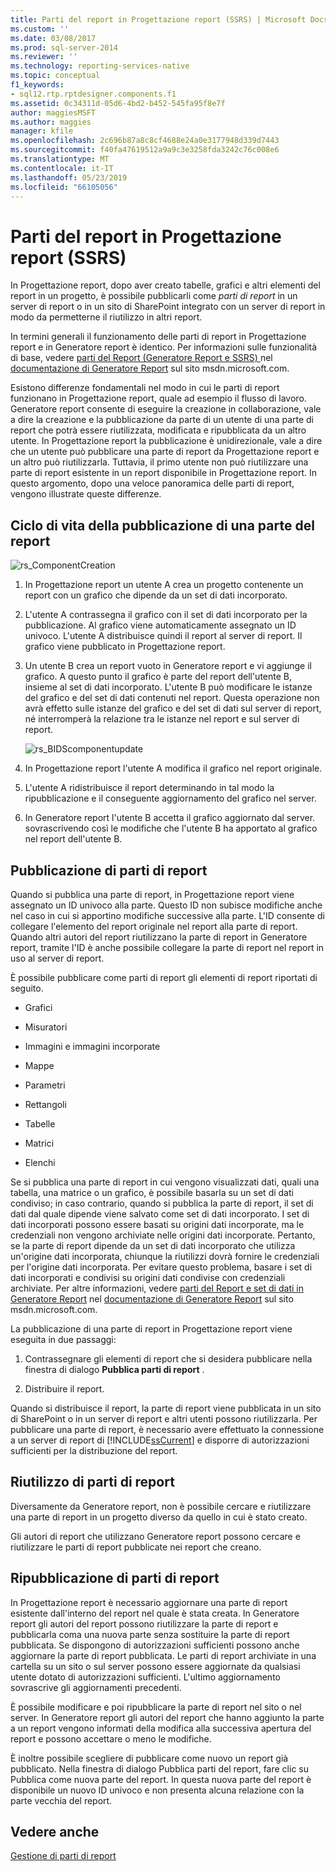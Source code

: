 ```yaml
---
title: Parti del report in Progettazione report (SSRS) | Microsoft Docs
ms.custom: ''
ms.date: 03/08/2017
ms.prod: sql-server-2014
ms.reviewer: ''
ms.technology: reporting-services-native
ms.topic: conceptual
f1_keywords:
- sql12.rtp.rptdesigner.components.f1
ms.assetid: 0c34311d-05d6-4bd2-b452-545fa95f8e7f
author: maggiesMSFT
ms.author: maggies
manager: kfile
ms.openlocfilehash: 2c696b87a8c8cf4688e24a0e3177948d339d7443
ms.sourcegitcommit: f40fa47619512a9a9c3e3258fda3242c76c008e6
ms.translationtype: MT
ms.contentlocale: it-IT
ms.lasthandoff: 05/23/2019
ms.locfileid: "66105056"
---
```

# <a name="report-parts-in-report-designer-ssrs"></a>Parti del report in Progettazione report (SSRS)
  In Progettazione report, dopo aver creato tabelle, grafici e altri elementi del report in un progetto, è possibile pubblicarli come *parti di report* in un server di report o in un sito di SharePoint integrato con un server di report in modo da permetterne il riutilizzo in altri report.  
  
 In termini generali il funzionamento delle parti di report in Progettazione report e in Generatore report è identico. Per informazioni sulle funzionalità di base, vedere [parti del Report &#40;Generatore Report e SSRS&#41; ](../report-parts-report-builder-and-ssrs.md) nel [documentazione di Generatore Report](https://go.microsoft.com/fwlink/?LinkId=154494) sul sito msdn.microsoft.com.  
  
 Esistono differenze fondamentali nel modo in cui le parti di report funzionano in Progettazione report, quale ad esempio il flusso di lavoro. Generatore report consente di eseguire la creazione in collaborazione, vale a dire la creazione e la pubblicazione da parte di un utente di una parte di report che potrà essere riutilizzata, modificata e ripubblicata da un altro utente. In Progettazione report la pubblicazione è unidirezionale, vale a dire che un utente può pubblicare una parte di report da Progettazione report e un altro può riutilizzarla. Tuttavia, il primo utente non può riutilizzare una parte di report esistente in un report disponibile in Progettazione report. In questo argomento, dopo una veloce panoramica delle parti di report, vengono illustrate queste differenze.  
  
##  <a name="ComponentWorkflow"></a> Ciclo di vita della pubblicazione di una parte del report  
 ![rs_ComponentCreation](../media/rs-componentcreation.gif "rs_ComponentCreation")  
  
1.  In Progettazione report un utente A crea un progetto contenente un report con un grafico che dipende da un set di dati incorporato.  
  
2.  L'utente A contrassegna il grafico con il set di dati incorporato per la pubblicazione. Al grafico viene automaticamente assegnato un ID univoco. L'utente A distribuisce quindi il report al server di report. Il grafico viene pubblicato in Progettazione report.  
  
3.  Un utente B crea un report vuoto in Generatore report e vi aggiunge il grafico. A questo punto il grafico è parte del report dell'utente B, insieme al set di dati incorporato. L'utente B può modificare le istanze del grafico e del set di dati contenuti nel report. Questa operazione non avrà effetto sulle istanze del grafico e del set di dati sul server di report, né interromperà la relazione tra le istanze nel report e sul server di report.  
  
     ![rs_BIDScomponentupdate](../media/rs-bidscomponentupdate.gif "rs_BIDScomponentupdate")  
  
4.  In Progettazione report l'utente A modifica il grafico nel report originale.  
  
5.  L'utente A ridistribuisce il report determinando in tal modo la ripubblicazione e il conseguente aggiornamento del grafico nel server.  
  
6.  In Generatore report l'utente B accetta il grafico aggiornato dal server. sovrascrivendo così le modifiche che l'utente B ha apportato al grafico nel report dell'utente B.  
  
##  <a name="PublishingComponents"></a> Pubblicazione di parti di report  
 Quando si pubblica una parte di report, in Progettazione report viene assegnato un ID univoco alla parte. Questo ID non subisce modifiche anche nel caso in cui si apportino modifiche successive alla parte. L'ID consente di collegare l'elemento del report originale nel report alla parte di report. Quando altri autori del report riutilizzano la parte di report in Generatore report, tramite l'ID è anche possibile collegare la parte di report nel report in uso al server di report.  
  
 È possibile pubblicare come parti di report gli elementi di report riportati di seguito.  
  
-   Grafici  
  
-   Misuratori  
  
-   Immagini e immagini incorporate  
  
-   Mappe  
  
-   Parametri  
  
-   Rettangoli  
  
-   Tabelle  
  
-   Matrici  
  
-   Elenchi  
  
 Se si pubblica una parte di report in cui vengono visualizzati dati, quali una tabella, una matrice o un grafico, è possibile basarla su un set di dati condiviso; in caso contrario, quando si pubblica la parte di report, il set di dati dal quale dipende viene salvato come set di dati incorporato. I set di dati incorporati possono essere basati su origini dati incorporate, ma le credenziali non vengono archiviate nelle origini dati incorporate. Pertanto, se la parte di report dipende da un set di dati incorporato che utilizza un'origine dati incorporata, chiunque la riutilizzi dovrà fornire le credenziali per l'origine dati incorporata. Per evitare questo problema, basare i set di dati incorporati e condivisi su origini dati condivise con credenziali archiviate. Per altre informazioni, vedere [parti del Report e set di dati in Generatore Report](../report-data/report-parts-and-datasets-in-report-builder.md) nel [documentazione di Generatore Report](https://go.microsoft.com/fwlink/?LinkId=154494) sul sito msdn.microsoft.com.  
  
 La pubblicazione di una parte di report in Progettazione report viene eseguita in due passaggi:  
  
1.  Contrassegnare gli elementi di report che si desidera pubblicare nella finestra di dialogo **Pubblica parti di report** .  
  
2.  Distribuire il report.  
  
 Quando si distribuisce il report, la parte di report viene pubblicata in un sito di SharePoint o in un server di report e altri utenti possono riutilizzarla. Per pubblicare una parte di report, è necessario avere effettuato la connessione a un server di report di [!INCLUDE[ssCurrent](../../includes/sscurrent-md.md)] e disporre di autorizzazioni sufficienti per la distribuzione del report.  
  
  
##  <a name="SearchReuseComponents"></a> Riutilizzo di parti di report  
 Diversamente da Generatore report, non è possibile cercare e riutilizzare una parte di report in un progetto diverso da quello in cui è stato creato.  
  
 Gli autori di report che utilizzano Generatore report possono cercare e riutilizzare le parti di report pubblicate nei report che creano.  
  
##  <a name="RepublishingComponents"></a> Ripubblicazione di parti di report  
 In Progettazione report è necessario aggiornare una parte di report esistente dall'interno del report nel quale è stata creata. In Generatore report gli autori del report possono riutilizzare la parte di report e pubblicarla coma una nuova parte senza sostituire la parte di report pubblicata. Se dispongono di autorizzazioni sufficienti possono anche aggiornare la parte di report pubblicata. Le parti di report archiviate in una cartella su un sito o sul server possono essere aggiornate da qualsiasi utente dotato di autorizzazioni sufficienti. L'ultimo aggiornamento sovrascrive gli aggiornamenti precedenti.  
  
 È possibile modificare e poi ripubblicare la parte di report nel sito o nel server. In Generatore report gli autori del report che hanno aggiunto la parte a un report vengono informati della modifica alla successiva apertura del report e possono accettare o meno le modifiche.  
  
 È inoltre possibile scegliere di pubblicare come nuovo un report già pubblicato. Nella finestra di dialogo Pubblica parti del report, fare clic su Pubblica come nuova parte del report. In questa nuova parte del report è disponibile un nuovo ID univoco e non presenta alcuna relazione con la parte vecchia del report.  
  
  
## <a name="see-also"></a>Vedere anche  
 [Gestione di parti di report](managing-report-parts.md)  
  
  
